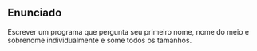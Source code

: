 ## Enunciado

Escrever um programa que pergunta seu primeiro nome, nome do meio e sobrenome individualmente e some todos os tamanhos.
